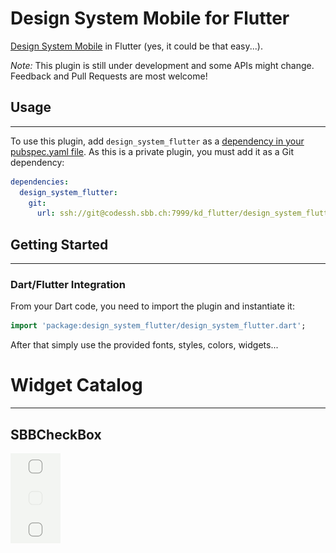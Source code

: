 # Design System Mobile for Flutter

[Design System Mobile](https://designsystems.app.sbb.ch/) in Flutter (yes, it could be that easy...). 

*Note:* This plugin is still under development and some APIs might change. Feedback and Pull Requests are most welcome!
## Usage
---
To use this plugin, add `design_system_flutter` as a [dependency in your pubspec.yaml file](https://flutter.io/platform-plugins/). As this is a private plugin, you must add it as a Git dependency:
```yaml
dependencies:
  design_system_flutter:
    git:
      url: ssh://git@codessh.sbb.ch:7999/kd_flutter/design_system_flutter.git
```
## Getting Started
---
### Dart/Flutter Integration
From your Dart code, you need to import the plugin and instantiate it:
```Dart
import 'package:design_system_flutter/design_system_flutter.dart';
```

After that simply use the provided fonts, styles, colors, widgets...

# Widget Catalog
---
## SBBCheckBox

![SBB CheckBox](doc/images/sbb_checkbox.gif)
